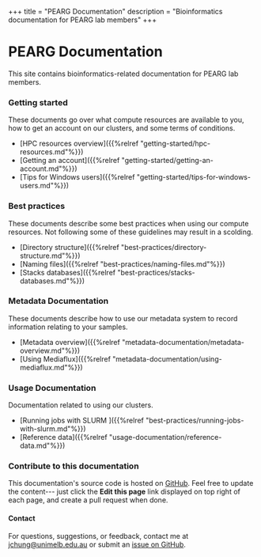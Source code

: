 +++
title = "PEARG Documentation"
description = "Bioinformatics documentation for PEARG lab members"
+++

# PEARG Documentation
This site contains bioinformatics-related documentation for PEARG lab members.

### Getting started

These documents go over what compute resources are available to you, how to
get an account on our clusters, and some terms of conditions.

* [HPC resources overview]({{%relref "getting-started/hpc-resources.md"%}})
* [Getting an account]({{%relref "getting-started/getting-an-account.md"%}})
* [Tips for Windows users]({{%relref "getting-started/tips-for-windows-users.md"%}})

### Best practices

These documents describe some best practices when using our compute resources.
Not following some of these guidelines may result in a scolding.

* [Directory structure]({{%relref "best-practices/directory-structure.md"%}})
* [Naming files]({{%relref "best-practices/naming-files.md"%}})
* [Stacks databases]({{%relref "best-practices/stacks-databases.md"%}})


### Metadata Documentation

These documents describe how to use our metadata system to record information
relating to your samples.

* [Metadata overview]({{%relref "metadata-documentation/metadata-overview.md"%}})
* [Using Mediaflux]({{%relref "metadata-documentation/using-mediaflux.md"%}})

### Usage Documentation

Documentation related to using our clusters.

* [Running jobs with SLURM ]({{%relref "best-practices/running-jobs-with-slurm.md"%}})
* [Reference data]({{%relref "usage-documentation/reference-data.md"%}})


### Contribute to this documentation

This documentation's source code is hosted on
[GitHub](https://github.com/pearg/pearg_documentation). Feel free to update the 
content--- just click the **Edit this page** link displayed on top right of 
each page, and create a pull request when done.

#### Contact

For questions, suggestions, or feedback, contact me at 
[jchung@unimelb.edu.au](mailto:jchung@unimelb.edu.au) or submit an 
[issue on GitHub](https://github.com/pearg/pearg_documentation/issues).

